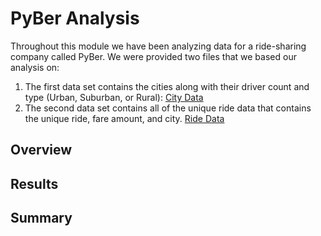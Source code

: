 # PyBer Analysis
Throughout this module we have been analyzing data for a ride-sharing company called PyBer. We were provided two files that we based our analysis on:
1. The first data set contains the cities along with their driver count and type (Urban, Suburban, or Rural):
   [City Data](https://github.com/haldud/pyber-analysis/blob/66698e262ebf800fcbeb70d7546f48cc3330381d/Resources/city_data.csv)
2. The second data set contains all of the unique ride data that contains the unique ride, fare amount, and city.
   [Ride Data](https://github.com/haldud/pyber-analysis/blob/66698e262ebf800fcbeb70d7546f48cc3330381d/Resources/ride_data.csv)

## Overview

## Results

## Summary
